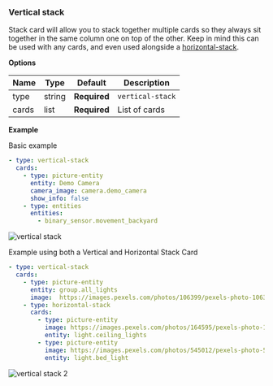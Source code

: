 ### Vertical stack

Stack card will allow you to stack together multiple cards so they always sit together in the same column one on top of the other.  Keep in mind this can be used with any cards, and even used alongside a [horizontal-stack](card-horizontal-stack.md).

**Options**

| Name | Type | Default | Description
| ---- | ---- | ------- | -----------
| type | string | **Required** | `vertical-stack`
| cards | list | **Required** | List of cards

**Example**

Basic example
```yaml
- type: vertical-stack
  cards:
    - type: picture-entity
      entity: Demo Camera
      camera_image: camera.demo_camera
      show_info: false
    - type: entities
      entities:
        - binary_sensor.movement_backyard
```

![vertical stack](https://user-images.githubusercontent.com/32000001/42230976-341c8a02-7ee2-11e8-925f-6770b86166ab.PNG)

Example using both a Vertical and Horizontal Stack Card
```yaml
- type: vertical-stack
  cards:
    - type: picture-entity
      entity: group.all_lights
      image:  https://images.pexels.com/photos/106399/pexels-photo-106399.jpeg?auto=compress&cs=tinysrgb&dpr=2&h=750&w=1260
    - type: horizontal-stack
      cards:
        - type: picture-entity
          image: https://images.pexels.com/photos/164595/pexels-photo-164595.jpeg?auto=compress&cs=tinysrgb&dpr=2&h=240&w=495
          entity: light.ceiling_lights
        - type: picture-entity
          image: https://images.pexels.com/photos/545012/pexels-photo-545012.jpeg?auto=compress&cs=tinysrgb&dpr=2&h=240&w=495
          entity: light.bed_light
  ```
![vertical stack 2](https://user-images.githubusercontent.com/32000001/42231285-116cd8e4-7ee3-11e8-8ae8-aa4cdee606d2.PNG)

